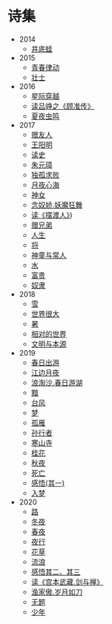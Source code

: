 <style>
  .page-header>a{display:none;}
  .site-footer{display:none;}
</style>
# 诗集
+ 2014
  + [井底蛙](井底蛙.md)
+ 2015
  + [青春律动](青春律动.md)
  + [壮士](壮士.md)
+ 2016
  + [星际穿越](星际穿越.md)
  + [读吕峥之《顾准传》](读吕峥之《顾准传》.md)
  + [夏夜虫鸣](夏夜虫鸣.md)
+ 2017
  + [赠友人](赠友人.md)
  + [王阳明](王阳明.md)
  + [读史](读史.md)
  + [朱元璋](朱元璋.md)
  + [独孤求败](独孤求败.md)
  + [月夜心海](月夜心海.md)
  + [神女](神女.md)
  + [念奴娇.妖魔狂舞](妖魔狂舞.md)
  + [读《摆渡人》](读《摆渡人》有感.md))
  + [赠兄弟](赠兄弟.md)
  + [人生](人生.md)
  + [将](大将军.md)
  + [神童与常人](神童与常人.md)
  + [水](水.md)
  + [富贵](富贵.md)
  + [奴隶](奴隶.md)
+ 2018
  + [雪](雪.md)
  + [世界很大](世界很大.md)
  + [暑](暑.md)
  + [相对的世界](相对的世界.md)
  + [文明与本源](文明与本源.md)
+ 2019
  + [春日出游](春日出游.md)
  + [江边月夜](江边月夜.md)
  + [浪淘沙.春日游湖](春日游湖.md)
  + [黯](黯.md)
  + [台风](台风.md)
  + [梦](梦.md)
  + [孤雁](孤雁.md)
  + [孙行者](孙行者.md)
  + [寒山寺](寒山寺.md)
  + [桂花](桂花.md)
  + [秋夜](秋夜.md)
  + [死亡](死亡.md)
  + [感悟(其一)](感悟(其一).md)
  + [入梦](入梦.md)
+ 2020
  + [路](路.md)
  + [冬夜](冬夜.md)
  + [春夜](春夜.md)
  + [夜行](夜行.md)
  + [花草](花草.md)
  + [流浪](流浪.md)
  + [感悟其二、其三](感悟其二、其三.md)
  + [读《宫本武藏.剑与禅》](宫本武藏.md)
  + [渔家傲.岁月如刀](岁月如刀.md)
  + [无题](无题.md)
  + [少年](少年.md)

